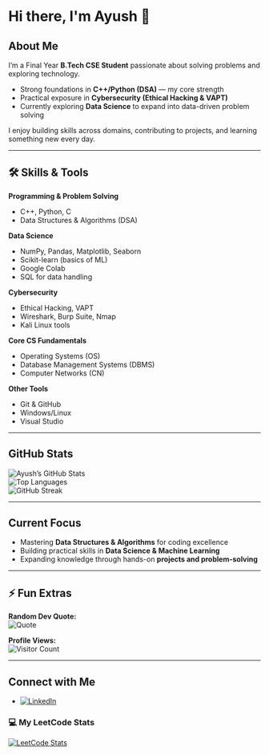 # Hi there, I'm Ayush 👋  

## About Me  
I’m a Final Year **B.Tech CSE Student** passionate about solving problems and exploring technology.  
- Strong foundations in **C++/Python (DSA)** — my core strength  
- Practical exposure in **Cybersecurity (Ethical Hacking & VAPT)**  
- Currently exploring **Data Science** to expand into data-driven problem solving  

I enjoy building skills across domains, contributing to projects, and learning something new every day.  

---

## 🛠️ Skills & Tools  

**Programming & Problem Solving**  
- C++, Python, C  
- Data Structures & Algorithms (DSA)  

**Data Science**  
- NumPy, Pandas, Matplotlib, Seaborn  
- Scikit-learn (basics of ML)  
- Google Colab  
- SQL for data handling  

**Cybersecurity**  
- Ethical Hacking, VAPT  
- Wireshark, Burp Suite, Nmap  
- Kali Linux tools  

**Core CS Fundamentals**  
- Operating Systems (OS)  
- Database Management Systems (DBMS)  
- Computer Networks (CN)  

**Other Tools**  
- Git & GitHub  
- Windows/Linux
- Visual Studio

---

## GitHub Stats  
![Ayush’s GitHub Stats](https://github-readme-stats.vercel.app/api?username=CommitWithAyush&show_icons=true&theme=tokyonight)  
![Top Languages](https://github-readme-stats.vercel.app/api/top-langs/?username=CommitWithAyush&layout=compact&theme=tokyonight)  
![GitHub Streak](https://github-readme-streak-stats.herokuapp.com/?user=CommitWithAyush&theme=tokyonight)  

---

## Current Focus  
- Mastering **Data Structures & Algorithms** for coding excellence  
- Building practical skills in **Data Science & Machine Learning**  
- Expanding knowledge through hands-on **projects and problem-solving**  

---

## ⚡ Fun Extras  

**Random Dev Quote:**  
![Quote](https://quotes-github-readme.vercel.app/api?type=horizontal&theme=tokyonight)  

**Profile Views:**  
![Visitor Count](https://komarev.com/ghpvc/?username=CommitWithAyush&label=Profile%20Views&color=blue&style=flat)  

---

## Connect with Me  
- [![LinkedIn](https://img.shields.io/badge/LinkedIn-Connect-blue?style=for-the-badge&logo=linkedin)](https://www.linkedin.com/in/cyberayush007)

### 💻 My LeetCode Stats

[![LeetCode Stats](https://leetcode-stats.vercel.app/api?username=Crypt0xAyush&theme=dark)](https://leetcode.com/u/Crypt0xAyush/)
